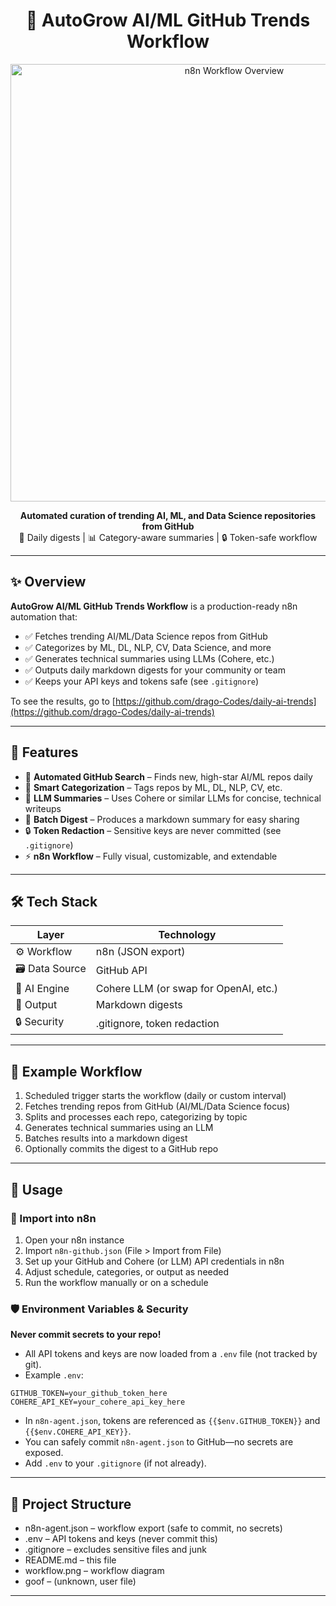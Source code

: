 <h1 align="center">🤖 AutoGrow AI/ML GitHub Trends Workflow</h1>

<p align="center">
  <img src="workflow.png" alt="n8n Workflow Overview" width="700"/>
</p>

<p align="center">
  <b>Automated curation of trending AI, ML, and Data Science repositories from GitHub</b><br>
  🚀 Daily digests | 📊 Category-aware summaries | 🔒 Token-safe workflow
</p>

---

## ✨ Overview

**AutoGrow AI/ML GitHub Trends Workflow** is a production-ready n8n automation that:

- ✅ Fetches trending AI/ML/Data Science repos from GitHub
- ✅ Categorizes by ML, DL, NLP, CV, Data Science, and more
- ✅ Generates technical summaries using LLMs (Cohere, etc.)
- ✅ Outputs daily markdown digests for your community or team
- ✅ Keeps your API keys and tokens safe (see `.gitignore`)

To see the results, go to [https://github.com/drago-Codes/daily-ai-trends](https://github.com/drago-Codes/daily-ai-trends)

---

## 🚀 Features

- 🤖 **Automated GitHub Search** – Finds new, high-star AI/ML repos daily
- 🧠 **Smart Categorization** – Tags repos by ML, DL, NLP, CV, etc.
- 📝 **LLM Summaries** – Uses Cohere or similar LLMs for concise, technical writeups
- 📅 **Batch Digest** – Produces a markdown summary for easy sharing
- 🔒 **Token Redaction** – Sensitive keys are never committed (see `.gitignore`)
- ⚡ **n8n Workflow** – Fully visual, customizable, and extendable

---

## 🛠️ Tech Stack

| Layer         | Technology         |
|---------------|-------------------|
| ⚙️ Workflow   | n8n (JSON export)  |
| 🗃️ Data Source | GitHub API         |
| 🧠 AI Engine  | Cohere LLM (or swap for OpenAI, etc.) |
| 📄 Output     | Markdown digests   |
| 🔒 Security   | .gitignore, token redaction |

---

## 🧪 Example Workflow

1. Scheduled trigger starts the workflow (daily or custom interval)
2. Fetches trending repos from GitHub (AI/ML/Data Science focus)
3. Splits and processes each repo, categorizing by topic
4. Generates technical summaries using an LLM
5. Batches results into a markdown digest
6. Optionally commits the digest to a GitHub repo

---

## 🧰 Usage

### 🔧 Import into n8n

1. Open your n8n instance
2. Import `n8n-github.json` (File > Import from File)
3. Set up your GitHub and Cohere (or LLM) API credentials in n8n
4. Adjust schedule, categories, or output as needed
5. Run the workflow manually or on a schedule

### 🛡️ Environment Variables & Security

**Never commit secrets to your repo!**

- All API tokens and keys are now loaded from a `.env` file (not tracked by git).
- Example `.env`:

```
GITHUB_TOKEN=your_github_token_here
COHERE_API_KEY=your_cohere_api_key_here
```

- In `n8n-agent.json`, tokens are referenced as `{{$env.GITHUB_TOKEN}}` and `{{$env.COHERE_API_KEY}}`.
- You can safely commit `n8n-agent.json` to GitHub—no secrets are exposed.
- Add `.env` to your `.gitignore` (if not already).

---

## 📂 Project Structure

- n8n-agent.json – workflow export (safe to commit, no secrets)
- .env – API tokens and keys (never commit this)
- .gitignore – excludes sensitive files and junk
- README.md – this file
- workflow.png – workflow diagram
- goof – (unknown, user file)

---
